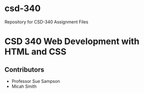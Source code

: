 # csd-340
Repository for CSD-340 Assignment Files
<html>
    <body>
        <h1>CSD 340 Web Development with HTML and CSS</h1>
        <h2>Contributors</h2>
        <ul>
            <li>Professor Sue Sampson</li>
            <li>Micah Smith</li>
        </ul>
    </body>
</html>
